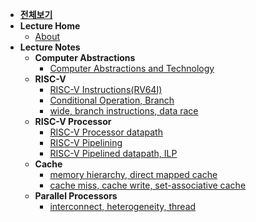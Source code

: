 - [**전체보기**](dashboard.md)
- **Lecture Home**
  - [About](notes/cod/README.md)
- **Lecture Notes**
  - **Computer Abstractions**
    - [Computer Abstractions and Technology](notes/cod/ch01.md)
  - **RISC-V**
    - [RISC-V Instructions(RV64I)](notes/cod/ch02-summary01.md)
    - [Conditional Operation, Branch](notes/cod/ch02-summary02.md)
    - [wide, branch instructions, data race](notes/cod/ch02-summary03.md)
  - **RISC-V Processor**
    - [RISC-V Processor datapath](notes/cod/ch04-summary01.md)
    - [RISC-V Pipelining](notes/cod/ch04-summary02.md)
    - [RISC-V Pipelined datapath, ILP](notes/cod/ch04-summary03.md)
  - **Cache**
    - [memory hierarchy, direct mapped cache](notes/cod/ch05-summary01.md)
    - [cache miss, cache write, set-associative cache](notes/cod/ch05-summary02.md)
  - **Parallel Processors**
    - [interconnect, heterogeneity, thread](notes/cod/ch06-summary01.md)

